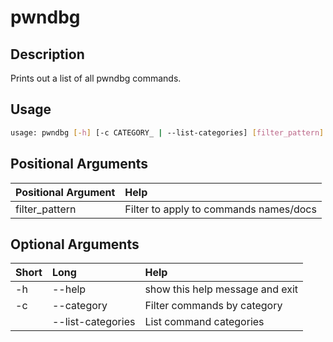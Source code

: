 <!-- THIS PART OF THIS FILE IS AUTOGENERATED. DO NOT MODIFY IT. See scripts/generate_docs.sh -->




# pwndbg

## Description


Prints out a list of all pwndbg commands.
## Usage


```bash
usage: pwndbg [-h] [-c CATEGORY_ | --list-categories] [filter_pattern]

```
## Positional Arguments

|Positional Argument|Help|
| :--- | :--- |
|filter_pattern|Filter to apply to commands names/docs|

## Optional Arguments

|Short|Long|Help|
| :--- | :--- | :--- |
|-h|--help|show this help message and exit|
|-c|--category|Filter commands by category|
||--list-categories|List command categories|

<!-- END OF AUTOGENERATED PART. Do not modify this line or the line below, they mark the end of the auto-generated part of the file. If you want to extend the documentation in a way which cannot easily be done by adding to the command help description, write below the following line. -->
<!-- ------------\>8---- ----\>8---- ----\>8------------ -->
